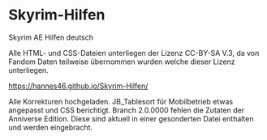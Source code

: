 # Skyrim-Hilfen
Skyrim AE Hilfen deutsch

Alle HTML- und CSS-Dateien unterliegen der Lizenz CC-BY-SA V.3, da von Fandom Daten teilweise übernommen wurden welche dieser Lizenz unterliegen.

https://hannes46.github.io/Skyrim-Hilfen/

Alle Korrekturen hochgeladen.
JB_Tablesort für Mobilbetrieb etwas angepasst und CSS berichtigt.
Branch 2.0.0000 fehlen die Zutaten der Anniverse Edition. Diese sind aktuell in einer gesonderten Datei enthalten und werden eingebracht.
